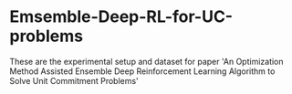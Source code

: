 # Emsemble-Deep-RL-for-UC-problems
These are the experimental setup and dataset for paper 'An Optimization Method Assisted Ensemble Deep Reinforcement Learning Algorithm to Solve Unit Commitment Problems'

